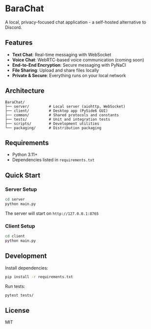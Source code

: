 # BaraChat

A local, privacy-focused chat application - a self-hosted alternative to Discord.

## Features

- **Text Chat**: Real-time messaging with WebSocket
- **Voice Chat**: WebRTC-based voice communication (coming soon)
- **End-to-End Encryption**: Secure messaging with PyNaCl
- **File Sharing**: Upload and share files locally
- **Private & Secure**: Everything runs on your local network

## Architecture

```
BaraChat/
├── server/         # Local server (aiohttp, WebSocket)
├── client/         # Desktop app (PySide6 GUI)
├── common/         # Shared protocols and constants
├── tests/          # Unit and integration tests
├── scripts/        # Development utilities
└── packaging/      # Distribution packaging
```

## Requirements

- Python 3.11+
- Dependencies listed in `requirements.txt`

## Quick Start

### Server Setup

```bash
cd server
python main.py
```

The server will start on `http://127.0.0.1:8765`

### Client Setup

```bash
cd client
python main.py
```

## Development

Install dependencies:
```bash
pip install -r requirements.txt
```

Run tests:
```bash
pytest tests/
```

## License

MIT

